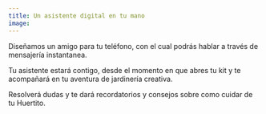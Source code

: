 ```yaml
---
title: Un asistente digital en tu mano
image:
---
```


Diseñamos un amigo para tu teléfono, con el cual podrás hablar a través de mensajería instantanea.

Tu asistente estará contigo, desde el momento en que abres tu kit y te acompañará en tu aventura de jardinería creativa.

Resolverá dudas y te dará recordatorios y consejos sobre como cuidar de tu Huertito.

